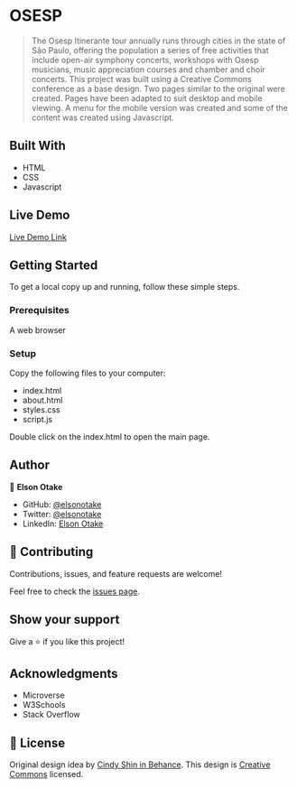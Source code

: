 # OSESP

> The Osesp Itinerante tour annually runs through cities in the state of São Paulo, offering the population a series of free activities that include open-air symphony concerts, workshops with Osesp musicians, music appreciation courses and chamber and choir concerts.
> This project was built using a Creative Commons conference as a base design. Two pages similar to the original were created. Pages have been adapted to suit desktop and mobile viewing. A menu for the mobile version was created and some of the content was created using Javascript.


## Built With

- HTML
- CSS
- Javascript


## Live Demo

[Live Demo Link](https://elsonotake.github.io/Osesp/)


## Getting Started

To get a local copy up and running, follow these simple steps.

### Prerequisites

A web browser

### Setup

Copy the following files to your computer:

- index.html
- about.html
- styles.css
- script.js

Double click on the index.html to open the main page.


## Author

👤 **Elson Otake**

- GitHub: [@elsonotake](https://github.com/elsonotake)
- Twitter: [@elsonotake](https://twitter.com/elsonotake)
- LinkedIn: [Elson Otake](https://linkedin.com/in/elson-otake-0b5b9138)


## 🤝 Contributing

Contributions, issues, and feature requests are welcome!

Feel free to check the [issues page](https://github.com/ElsonOtake/Osesp/issues).


## Show your support

Give a ⭐️ if you like this project!


## Acknowledgments

- Microverse
- W3Schools
- Stack Overflow


## 📝 License

Original design idea by [Cindy Shin in Behance](https://www.behance.net/adagio07).
This design is [Creative Commons](https://creativecommons.org/licenses/by-nc/4.0/) licensed.
